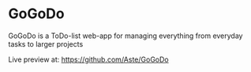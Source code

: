 # GoGoDo
GoGoDo is a ToDo-list web-app for managing everything from everyday tasks to larger projects

Live preview at: https://github.com/Aste/GoGoDo
